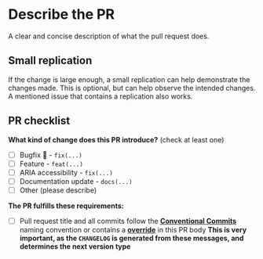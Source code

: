 # Describe the PR

A clear and concise description of what the pull request does.

## Small replication

If the change is large enough, a small replication can help demonstrate the changes made. This is optional, but can help observe the intended changes. A mentioned issue that contains a replication also works.

## PR checklist

<!-- (Update "[ ]" to "[x]" to check a box) -->

**What kind of change does this PR introduce?** (check at least one)

- [ ] Bugfix :bug: - `fix(...)`
- [ ] Feature - `feat(...)`
- [ ] ARIA accessibility - `fix(...)`
- [ ] Documentation update - `docs(...)`
- [ ] Other (please describe)

**The PR fulfills these requirements:**

- [ ] Pull request title and all commits follow the [**Conventional Commits**](https://www.conventionalcommits.org/) naming convention or contains a [**override**](https://github.com/googleapis/release-please#how-can-i-fix-release-notes) in this PR body **This is very important, as the `CHANGELOG` is generated from these messages, and determines the next version type**
